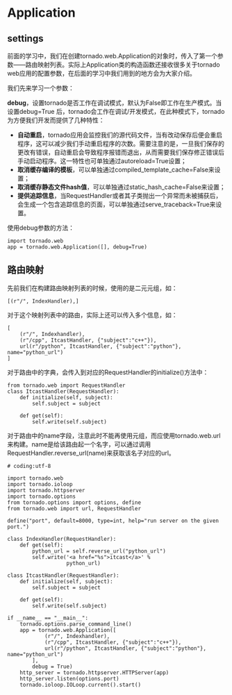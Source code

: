 # Application

## settings

前面的学习中，我们在创建tornado.web.Application的对象时，传入了第一个参数——路由映射列表。实际上Application类的构造函数还接收很多关于tornado web应用的配置参数，在后面的学习中我们用到的地方会为大家介绍。

我们先来学习一个参数：

**debug**，设置tornado是否工作在调试模式，默认为False即工作在生产模式。当设置debug=True 后，tornado会工作在调试/开发模式，在此种模式下，tornado为方便我们开发而提供了几种特性：

- **自动重启**，tornado应用会监控我们的源代码文件，当有改动保存后便会重启程序，这可以减少我们手动重启程序的次数。需要注意的是，一旦我们保存的更改有错误，自动重启会导致程序报错而退出，从而需要我们保存修正错误后手动启动程序。这一特性也可单独通过autoreload=True设置；
- **取消缓存编译的模板**，可以单独通过compiled_template_cache=False来设置；
- **取消缓存静态文件hash值**，可以单独通过static_hash_cache=False来设置；
- **提供追踪信息**，当RequestHandler或者其子类抛出一个异常而未被捕获后，会生成一个包含追踪信息的页面，可以单独通过serve_traceback=True来设置。

使用debug参数的方法：

```
import tornado.web
app = tornado.web.Application([], debug=True)
```

## 路由映射

先前我们在构建路由映射列表的时候，使用的是二元元组，如：

```
[(r"/", IndexHandler),]
```

对于这个映射列表中的路由，实际上还可以传入多个信息，如：

```
[
    (r"/", Indexhandler),
    (r"/cpp", ItcastHandler, {"subject":"c++"}),
    url(r"/python", ItcastHandler, {"subject":"python"}, name="python_url")
]
```

对于路由中的字典，会传入到对应的RequestHandler的initialize()方法中：

```
from tornado.web import RequestHandler
class ItcastHandler(RequestHandler):
    def initialize(self, subject):
        self.subject = subject

    def get(self):
        self.write(self.subject)
```

对于路由中的name字段，注意此时不能再使用元组，而应使用tornado.web.url来构建。name是给该路由起一个名字，可以通过调用RequestHandler.reverse_url(name)来获取该名子对应的url。

```
# coding:utf-8

import tornado.web
import tornado.ioloop
import tornado.httpserver
import tornado.options
from tornado.options import options, define
from tornado.web import url, RequestHandler

define("port", default=8000, type=int, help="run server on the given port.")

class IndexHandler(RequestHandler):
    def get(self):
        python_url = self.reverse_url("python_url")
        self.write('<a href="%s">itcast</a>' %
                   python_url)

class ItcastHandler(RequestHandler):
    def initialize(self, subject):
        self.subject = subject

    def get(self):
        self.write(self.subject)

if __name__ == "__main__":
    tornado.options.parse_command_line()
    app = tornado.web.Application([
            (r"/", Indexhandler),
            (r"/cpp", ItcastHandler, {"subject":"c++"}),
            url(r"/python", ItcastHandler, {"subject":"python"}, name="python_url")
        ],
        debug = True)
    http_server = tornado.httpserver.HTTPServer(app)
    http_server.listen(options.port)
    tornado.ioloop.IOLoop.current().start()
```